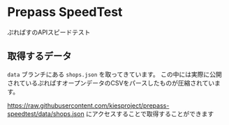 # Prepass SpeedTest

ぷれぱすのAPIスピードテスト

## 取得するデータ

`data` ブランチにある `shops.json` を取ってきています。
この中には実際に公開されているぷれぱすオープンデータのCSVをパースしたものが圧縮されています。

https://raw.githubusercontent.com/kiesproject/prepass-speedtest/data/shops.json にアクセスすることで取得することができます

